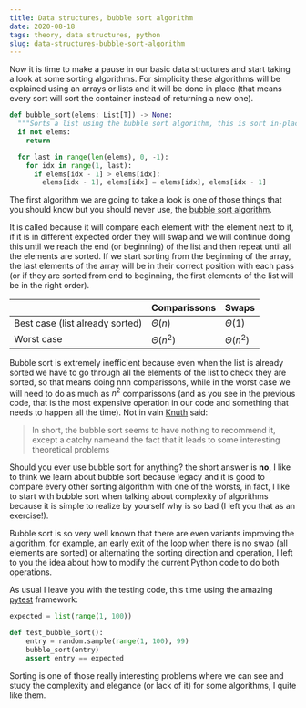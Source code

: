 ```yaml
---
title: Data structures, bubble sort algorithm
date: 2020-08-18
tags: theory, data structures, python
slug: data-structures-bubble-sort-algorithm
---
```


Now it is time to make a pause in our basic data structures and start taking a look at some sorting algorithms. For simplicity these algorithms will be explained using an arrays or lists and it will be done in place (that means every sort will sort the container instead of returning a new one).

```python
def bubble_sort(elems: List[T]) -> None:
  """Sorts a list using the bubble sort algorithm, this is sort in-place"""
  if not elems:
    return

  for last in range(len(elems), 0, -1):
    for idx in range(1, last):
      if elems[idx - 1] > elems[idx]:
        elems[idx - 1], elems[idx] = elems[idx], elems[idx - 1]
```

The first algorithm we are going to take a look is one of those things that you should know but you should never use, the [bubble sort algorithm](https://en.wikipedia.org/wiki/Bubble_sort).

It is called because it will compare each element with the element next to it, if it is in different expected order they will swap and we will continue doing this until we reach the end (or beginning) of the list and then repeat until all the elements are sorted. If we start sorting from the beginning of the array, the last elements of the array will be in their correct position with each pass (or if they are sorted from end to beginning, the first elements of the list will be in the right order).

|                                 | Comparissons  | Swaps         |
|---------------------------------|---------------|---------------|
| Best case (list already sorted) | $\Theta(n)$   | $\Theta(1)$   |
| Worst case                      | $\Theta(n^2)$ | $\Theta(n^2)$ |

Bubble sort is extremely inefficient because even when the list is already sorted we have to go through all the elements of the list to check they are sorted, so that means doing nnn comparissons, while in the worst case we will need to do as much as $n^2$ comparissons (and as you see in the previous code, that is the most expensive operation in our code and something that needs to happen all the time). Not in vain [Knuth](https://en.wikipedia.org/wiki/Donald_Knuth) said:

> In short, the bubble sort seems to have nothing to recommend it, except a catchy nameand the fact that it leads to some interesting theoretical problems

Should you ever use bubble sort for anything? the short answer is **no**, I like to think we learn about bubble sort because legacy and it is good to compare every other sorting algorithm with one of the worsts, in fact, I like to start with bubble sort when talking about complexity of algorithms because it is simple to realize by yourself why is so bad (I left you that as an exercise!).

Bubble sort is so very well known that there are even variants improving the algorithm, for example, an early exit of the loop when there is no swap (all elements are sorted) or alternating the sorting direction and operation, I left to you the idea about how to modify the current Python code to do both operations.

As usual I leave you with the testing code, this time using the amazing [pytest](https://docs.pytest.org/en/stable/) framework:

```python
expected = list(range(1, 100))

def test_bubble_sort():
    entry = random.sample(range(1, 100), 99)
    bubble_sort(entry)
    assert entry == expected
```

Sorting is one of those really interesting problems where we can see and study the complexity and elegance (or lack of it) for some algorithms, I quite like them.